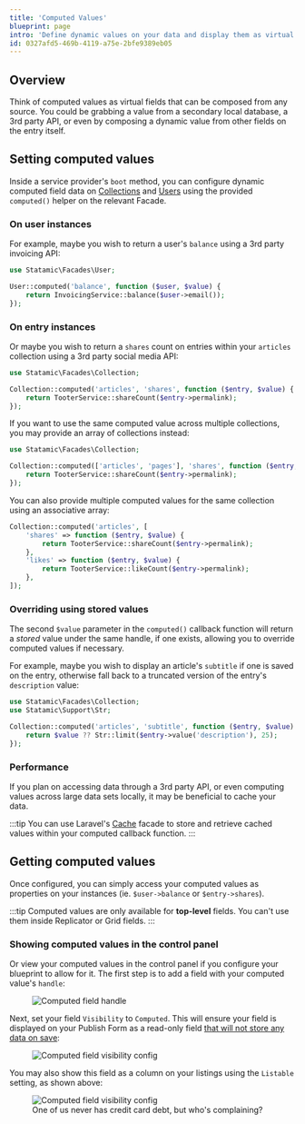 ```yaml
---
title: 'Computed Values'
blueprint: page
intro: 'Define dynamic values on your data and display them as virtual fields in the Control Panel. They''re like accessors on Eloquent models.'
id: 0327afd5-469b-4119-a75e-2bfe9389eb05
---
```

## Overview

Think of computed values as virtual fields that can be composed from any source. You could be grabbing a value from a secondary local database, a 3rd party API, or even by composing a dynamic value from other fields on the entry itself.

## Setting computed values

Inside a service provider's `boot` method, you can configure dynamic computed field data on [Collections](/collections) and [Users](/users) using the provided `computed()` helper on the relevant Facade.

### On user instances

For example, maybe you wish to return a user's `balance` using a 3rd party invoicing API:

```php
use Statamic\Facades\User;

User::computed('balance', function ($user, $value) {
    return InvoicingService::balance($user->email());
});
```

### On entry instances

Or maybe you wish to return a `shares` count on entries within your `articles` collection using a 3rd party social media API:

```php
use Statamic\Facades\Collection;

Collection::computed('articles', 'shares', function ($entry, $value) {
    return TooterService::shareCount($entry->permalink);
});
```

If you want to use the same computed value across multiple collections, you may provide an array of collections instead:

```php
use Statamic\Facades\Collection;

Collection::computed(['articles', 'pages'], 'shares', function ($entry, $value) {
    return TooterService::shareCount($entry->permalink);
});
```

You can also provide multiple computed values for the same collection using an associative array:

```php
Collection::computed('articles', [
    'shares' => function ($entry, $value) {
        return TooterService::shareCount($entry->permalink);
    },
    'likes' => function ($entry, $value) {
        return TooterService::likeCount($entry->permalink);
    },
]);
```

### Overriding using stored values

The second `$value` parameter in the `computed()` callback function will return a _stored_ value under the same handle, if one exists, allowing you to override computed values if necessary.

For example, maybe you wish to display an article's `subtitle` if one is saved on the entry, otherwise fall back to a truncated version of the entry's `description` value:

```php
use Statamic\Facades\Collection;
use Statamic\Support\Str;

Collection::computed('articles', 'subtitle', function ($entry, $value) {
    return $value ?? Str::limit($entry->value('description'), 25);
});
```

### Performance

If you plan on accessing data through a 3rd party API, or even computing values across large data sets locally, it may be beneficial to cache your data.

:::tip
You can use Laravel's [Cache](https://laravel.com/docs/cache#cache-usage) facade to store and retrieve cached values within your computed callback function.
:::

## Getting computed values

Once configured, you can simply access your computed values as properties on your instances (ie. `$user->balance` or `$entry->shares`).

:::tip
Computed values are only available for **top-level** fields. You can't use them inside Replicator or Grid fields.
:::

### Showing computed values in the control panel

Or view your computed values in the control panel if you configure your blueprint to allow for it. The first step is to add a field with your computed value's `handle`:

<figure>
    <img src="/img/computed-field-handle.png" alt="Computed field handle">
</figure>

Next, set your field `Visibility` to `Computed`. This will ensure your field is displayed on your Publish Form as a read-only field [that will not store any data on save](/fields#field-data-flow):

<figure>
    <img src="/img/computed-field-visibility.png" alt="Computed field visibility config">
</figure>

You may also show this field as a column on your listings using the `Listable` setting, as shown above:

<figure>
    <img src="/img/computed-field-listing.png" alt="Computed field visibility config">
    <figcaption>One of us never has credit card debt, but who's complaining?</figcaption>
</figure>
